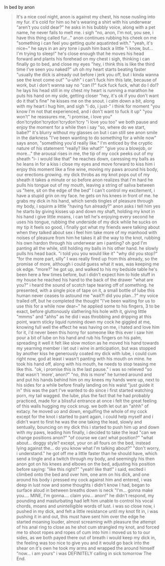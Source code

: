 In bed by anon

>It's a nice cool night, anon is against my chest, his nose nusling into my fur.
>it's cold for him so he's wearing a shirt with his underwear
>"aren't you cold dear?" he asks in his bubbly voice, along with a pet name, he never fails to melt me.
>i sigh "no, anon, I'm not, you see, i have this thing called fur..."
>anon continues rubbing his cheek on me
>"something i can feel you getting *quite* aquatinted with."
>"yeah, it's nice~" he says in an airy tone
>i push him back a little "i know, but... I'm trying to sleep!"
>he's close enough that he moves his head forward and plants his forehead on my chest
>i sigh, thinking i can finally go to bed, and close my eyes
>"hey, i think this is like the third time I've seen you naked?"
>uh oh
>my heart starts beating faster
>"usually the dick is already out before i jerk you off, but i kinda wanna see the knot come out"
>"u-uhh"
>i can't fuck him this late, because of work, but i don't wanna say no
>"can I?"
>fuck fuck fuck, what do I do!?
>he lays his head still in my chest
>my heart is running a marathon
>he puts his hand on my side, getting closer
>"hey, it's ok if you don't want do it that's fine" he kisses me on the snout.
>i calm down a bit, along with my heart
>i hug him, and sigh
>"i do, i just-"
>i think for moment
>"you know I'm not that experienced, and i don't want to fuck it up"
>"you won't" he reassures me, "i promise, i love you"
>don'tcrydon'tcrydon'tcrydon'tcry
>"i love you too"
>we both pause and enjoy the moment for a while then i say
> "so, where do we start, babe?"
>it's blurry without my glasses on but i can still see anon smile in the darkness
>"I've been wanting to do something for a while now" says anon, "something you'd really like."
>I'm enticed by the cryptic nature of his statement
>"really? like what?" 
>"give you a blowjob, or more..."
>the arousal rises in me, the tip of my cock peeks out of my sheath
>"i- i would like that"
>he reaches down, caressing my balls as he leans in for a kiss
>i close my eyes and move forward to kiss him
>i enjoy this moment like a fine wine, moving my paws around his body, our erections growing.
>my dick throbs as my knot pops out of my sheath
>it takes a minute or so before anon realizes that I'm hard
>he pulls his tongue out of my mouth, leaving a string of saliva between us
>"here, sit on the edge of the bed"
>I can't control my excitement, i have a stupid grin on my face.
>he gets on his knees in front of me.
>he grabs my dick in his hand, which sends tingles of pleasure through my body, i squirm a little
>"having fun already?" anon asks
>i tell him yes
>he starts by giving kisses up and down my shaft, holding my knot in his hand
>i give little moans, i can tell he's enjoying every second
>he uses his tongue, rubbing the underside of my dick while he sucks on my tip
>it feels so good, i finally got what my friends were talking about when they talked about sex
>i feel him take more of my manhood with noises of pleasure from him
>he takes it all the way to the knot, rubbing his own hardon through his underwear
> am i panting? oh god I'm panting
>all the while, still holding my balls in his other hand.
>he slowly pulls his head back.
>"i told you you would like it"
>"why did you stop?"
>"for the more part, silly"
>I was really fired up from this already, so the promise of more, although i could guess what it was, was keeping me ok edge.
>"more?"
>he got up, and walked to his my bedside table
>he's been here a few times before, but i didn't expect him to hide stuff in my house
>he reached his hand to the back of the drawer
>"what are you?"
>i heard the sound of scotch tape tearing off of something.
>he presented, with a single pice of tape on it, a small bottle of lube
>this human never ceases to astound me
>"wait?! did you plan...?" my voice trailed off, but he completed the thought
>"I've been waiting for us to use this for a while now dear~"
>he applied some to his fingers, 3 to be exact, before gluttonously slathering his hole with it, giving little "mmms" and "ahhs" as he did
>i was throbbing and dripping at this point, warm sticky liquid running down my cock
>he giggled at me, knowing full well the effect he was having on me, i hated and love him for it, i'd never been this horny for someone like this ever
>i saw him pour a bit of lube on his hand and rub his fingers on his palm, spreading it well
>it felt like slow motion as he moved his hand towards my yearning member
>i let out i wine in anticipation, but was stopped by another kiss
>he generously coated my dick with lube, i could cum right now, god at least i wasn't panting with his mouth on mine.
>he took his hand off, along with his mouth, he needs to stop teasing me like this.
>"ok, i promise this is the last pause."
>i was so relieved
>"so that wasn't 'more', anon?"
>"no, *this* is more"
>he turned around and and put his hands behind him on my knees
>my hands were up, next to his sides for a while before finally landing on his waist
>"just guide it in"
>this was the part I've wanted to do since i first started watching porn, my tail wagged.
>the lube, plus the fact that he had probably practiced, made for a blissful entrance
>at once i felt the great feeling of this walls hugging my cock snug.
>we both let out an "ahhh" of extacy.
>he moved uo and down, engulfing the whole of my cock except for the knot
>i started to pant again, i could help myself and i didn't want to
>first he was the one taking the lead, slowly and sentually, bouncing on my dick
>this i started to push him up and down with my paws, leading him
>finally, i decided to take the lead
>"can we change positions anon?"
>"of course we can! what position?"
>"what about... doggy style? except, your on all fours on the bed, instead lying against the... do you know what I'm talking about?"
>"don't worry, i understand."
>he got off me a little faster than he should have, which send a tingle and a twitch through my body, and seemingly his
>then anon got on his knees and elbows on the bed, adjusting his position before saying:
>"like this right?"
>"yeah! like that!" i said, excited
>i climbed onto the bed and over him, one arm on his dick, and one around his body
>i pressed my cock against him and entered, i was deep in lust now and some thoughts i didn't know I had, began to surface aloud in between breaths down is neck
> "I'm... gonna make you.... MINE, I'm gonna.... claim you... anon!"
>he didn't respond, my pounding and masturbating had left him unable to control his vocal chords, moans and unintelligible words of lust.
>i was so close now, i pushed in my dick, and felt a little resistance until my knot fit in, i was pushing it in and out,
>this must have sent him over the edge
>he started moaning louder, almost screaming with pleasure
>the attempt of his anal ring to close as he shot cum strangled my knot, and forced me to shoot ropes and ropes of cum into him
>i moved us to to our sides, as we both payed there out of breath
>i would keep my dick in, the feeling was too nice to give you and it would go back into the shear on it's own
>he took my arms and wrapped the around himself
>"now... i am yours"
>i was DEFINITELY calling in sick tomorrow
>The End.
